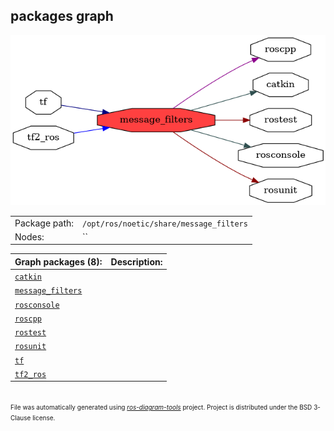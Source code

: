 <!--
File was automatically generated using 'ros-diagram-tools' project.
Project is distributed under the BSD 3-Clause license.
-->

## packages graph

[![message_filters](message_filters.png "message_filters")](message_filters.png)

|     |     |
| --- | --- |
| Package path: | `/opt/ros/noetic/share/message_filters` |
| Nodes: | `` |


| Graph packages (8): | Description: |
| ------------------- | ------------ |
| [`catkin`](catkin.md) |  |
| [`message_filters`](message_filters.md) |  |
| [`rosconsole`](rosconsole.md) |  |
| [`roscpp`](roscpp.md) |  |
| [`rostest`](rostest.md) |  |
| [`rosunit`](rosunit.md) |  |
| [`tf`](tf.md) |  |
| [`tf2_ros`](tf2_ros.md) |  |


</br>
<font size="1">
File was automatically generated using <a href="https://github.com/anetczuk/ros-diagram-tools"><i>ros-diagram-tools</i></a> project.
Project is distributed under the BSD 3-Clause license.
</font>
